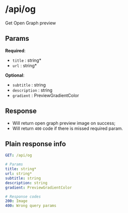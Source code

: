 # /api/og
Get Open Graph preview

## Params

**Required**:

- `title` : string*
- `url` : string*

**Optional**:

- `subtitle` : string
- `description` : string
- `gradient` : PreviewGradientColor

## Response
- Will return open graph preview image on success;
- Will return `400` code if there is missed required param.


## Plain response info
```yaml
GET: /api/og

# Params
title: string*
url: string*
subtitle: string
description: string
gradient: PreviewGradientColor

# Response codes
200: Image
400: Wrong query params
```



